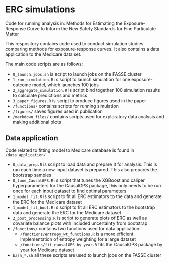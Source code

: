 # ERC simulations
Code for running analysis in: Methods for Estimating the Exposure-Response Curve to Inform the New Safety Standards for Fine Particulate Matter

This respository contains code used to conduct simulation studies comparing methods for exposure-response curves. It also contains a data application to the Medicare data set. 

The main code scripts are as follows:
* `0_launch.jobs.sh` is script to launch jobs on the FASSE cluster
* `1_run_simulation.R` is script to launch simulation for one exposure-outcome model, which launches 100 jobs
* `2_aggregate_simulation.R` is script bind together 100 simulation results to calculate predictions and metrics
* `3_paper_figures.R` is script to produce figures used in the paper
* `/functions/` contains scripts for running simulation
* `/figures/` saves figures used in publication
* `/markdown_files/` contains scripts used for exploratory data analysis and making additional plots

## Data application
Code related to fitting model to Medicare database is found in `/data_application/`

* `0_data_prep.R` is script to load data and prepare it for analysis. This is run each time a new input dataset is prepared. This also prepares the bootstrap samples
* `0_tune_CausalGPS.R` is script that tunes the XGBoost and caliper hyperparameters for the CausalGPS package, this only needs to be run once for each input dataset to find optimal parameters
* `1_model_fit.R` is script to fit all ERC estimators to the data and generate the ERC for the Medicare dataset
* `1_model_fit_boot.R` is script to fit all ERC estimators to the bootstrap data and generate the ERC for the Medicare dataset
* `2_post_processing.R` is script to generate plots of ERC as well as covariate balance plots with included uncertainty from bootstrap
* `/functions/` contains two functions used for data application:
  * `/functions/entropy_wt_functions.R` is a more efficient implementation of entropy weighting for a large dataset
  * `/functions/fit_causalGPS_by_year.R` fits the CausalGPS package by year for Medicare dataset
* `bash_*.sh` all these scripts are used to launch jobs on the FASSE cluster 
